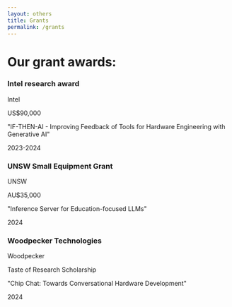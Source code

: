 ```yaml
---
layout: others
title: Grants
permalink: /grants
---
```


# Our grant awards:

<div class="papers-container">
    <div class="paper">
        <h3>Intel research award</h3>
        <p class="authors">Intel</p>
        <p>US$90,000</p>
        <p>"IF-THEN-AI - Improving Feedback of Tools for Hardware Engineering with Generative AI"</p>
        <span class="year">2023-2024</span>
    </div>
</div>


<div class="papers-container">
    <div class="paper">
        <h3>UNSW Small Equipment Grant</h3>
        <p class="authors">UNSW</p>
        <p>AU$35,000</p>
        <p>"Inference Server for Education-focused LLMs"</p>
        <span class="year">2024</span>
    </div>
</div>

<div class="papers-container">
    <div class="paper">
        <h3>Woodpecker Technologies</h3>
        <p class="authors">Woodpecker</p>
        <p>Taste of Research Scholarship</p>
        <p>"Chip Chat: Towards Conversational Hardware Development" </p>
        <span class="year">2024</span>
    </div>
</div>
